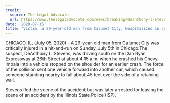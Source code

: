 ```yaml
---
credit:
  source: The Legal Advocate
  url: https://www.thelegaladvocate.com/news/breaking/deanthony-l-stevens-arrested-hit-and-run-dan-ryan-expressway-chicago
date: '2020-07-15'
title: "Victim, a 29-year-old man from Calumet City, hospitalized in critical condition"
---
```

CHICAGO, IL, (July 05, 2020) - A 29-year-old man from Calumet City was critically injured in a hit-and-run on Sunday, July 5th in Chicago.The suspect, DeAnthony L. Stevens, was driving south on the Dan Ryan Expressway at 26th Street at about 4:15 a.m. when he crashed his Chevy Impala into a vehicle stopped on the shoulder for an earlier crash. The force of the collision sent one vehicle forward into another car, which caused someone standing nearby to fall about 45 feet over the side of a retaining wall.

Stevens fled the scene of the accident but was later arrested for leaving the scene of an accident by the Illinois State Police (ISP).
